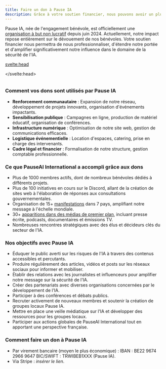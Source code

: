 ```yaml
---
title: Faire un don à Pause IA
description: Grâce à votre soutien financier, nous pouvons avoir un plus grand impact.
---
```


Pause IA, née de l'engagement bénévole, est officiellement une [organisation à but non lucratif](/mentions-legales) depuis juin 2024. Actuellement, notre impact repose entièrement sur le dévouement de nos bénévoles. Votre soutien financier nous permettra de nous professionnaliser, d'étendre notre portée et d'amplifier significativement notre influence dans le domaine de la sécurité de l'IA.

<svelte:head>

<script async src="https://js.stripe.com/v3/buy-button.js"></script>

</svelte:head>

<div style="display: flex; justify-content: center;" ><stripe-buy-button buy-button-id="buy_btn_1PdUUN2Mk0DtnEyqJOHV7BHb" publishable-key="pk_live_51PdU3O2Mk0DtnEyq0FIJpy6sv1b3ZYBBLW5bgqPVWV0m9LeAtFgcyO4YZxCQLKlZs9pLebBbv4vND00sQTcOu0ML00yRgOv5Hm" ></stripe-buy-button></div>

### Comment vos dons sont utilisés par Pause IA

- **Renforcement communautaire** : Expansion de notre réseau, développement de projets innovants, organisation d'événements impactants.
- **Sensibilisation publique** : Campagnes en ligne, production de matériel éducatif, organisation de conférences.
- **Infrastructure numérique** : Optimisation de notre site web, gestion de communications efficaces.
- **Logistique événementielle** : Location d'espaces, catering, prise en charge des intervenants.
- **Cadre légal et financier** : Formalisation de notre structure, gestion comptable professionnelle.

### Ce que PauseAI International a accompli grâce aux dons

- Plus de 1000 membres actifs, dont de nombreux bénévoles dédiés à différents projets.
- Plus de 100 initiatives en cours sur le Discord, allant de la création de sites web à l'élaboration de réponses aux consultations gouvernementales.
- Organisation de 15+ [manifestations](https://pauseai.info/protests) dans 7 pays, amplifiant notre message à l'échelle mondiale.
- 30+ [apparitions dans des médias de premier plan](https://pauseai.info/press), incluant presse écrite, podcasts, documentaires et émissions TV.
- Nombreuses rencontres stratégiques avec des élus et décideurs clés du secteur de l'IA.

### Nos objectifs avec Pause IA

- Éduquer le public averti sur les risques de l'IA à travers des contenus accessibles et percutants.
- Produire régulièrement des articles, vidéos et posts sur les réseaux sociaux pour informer et mobiliser.
- Établir des relations avec les journalistes et influenceurs pour amplifier notre message sur la sécurité de l'IA.
- Créer des partenariats avec diverses organisations concernées par le développement de l'IA.
- Participer à des conférences et débats publics.
- Recruter activement de nouveaux membres et soutenir la création de groupes locaux Pause IA.
- Mettre en place une veille médiatique sur l'IA et développer des ressources pour les groupes locaux.
- Participer aux actions globales de PauseAI International tout en apportant une perspective française.

### Comment faire un don à Pause IA

- Par virement bancaire (moyen le plus économique) : IBAN : BE22 9674 2966 9647 BIC/SWIFT : TRWIBEB1XXX (Pause IA).
- Via Stripe : _insérer le lien_.

